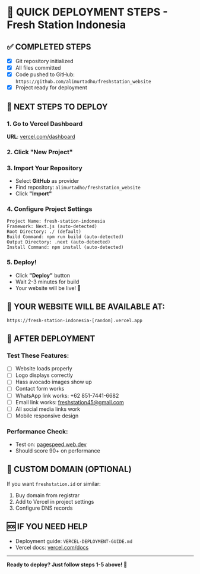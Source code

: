 # 🚀 QUICK DEPLOYMENT STEPS - Fresh Station Indonesia

## ✅ COMPLETED STEPS
- [x] Git repository initialized
- [x] All files committed 
- [x] Code pushed to GitHub: `https://github.com/alimurtadho/freshstation_website`
- [x] Project ready for deployment

## 🎯 NEXT STEPS TO DEPLOY

### 1. Go to Vercel Dashboard
**URL**: [vercel.com/dashboard](https://vercel.com/dashboard)

### 2. Click "New Project"

### 3. Import Your Repository
- Select **GitHub** as provider
- Find repository: `alimurtadho/freshstation_website`
- Click **"Import"**

### 4. Configure Project Settings
```
Project Name: fresh-station-indonesia
Framework: Next.js (auto-detected)
Root Directory: ./ (default)
Build Command: npm run build (auto-detected)
Output Directory: .next (auto-detected)
Install Command: npm install (auto-detected)
```

### 5. Deploy!
- Click **"Deploy"** button
- Wait 2-3 minutes for build
- Your website will be live! 🎉

## 📱 YOUR WEBSITE WILL BE AVAILABLE AT:
`https://fresh-station-indonesia-[random].vercel.app`

## 🔧 AFTER DEPLOYMENT

### Test These Features:
- [ ] Website loads properly
- [ ] Logo displays correctly
- [ ] Hass avocado images show up
- [ ] Contact form works
- [ ] WhatsApp link works: +62 851-7441-6682
- [ ] Email link works: freshstation45@gmail.com
- [ ] All social media links work
- [ ] Mobile responsive design

### Performance Check:
- Test on: [pagespeed.web.dev](https://pagespeed.web.dev/)
- Should score 90+ on performance

## 🎯 CUSTOM DOMAIN (OPTIONAL)
If you want `freshstation.id` or similar:
1. Buy domain from registrar
2. Add to Vercel in project settings
3. Configure DNS records

## 🆘 IF YOU NEED HELP
- Deployment guide: `VERCEL-DEPLOYMENT-GUIDE.md`
- Vercel docs: [vercel.com/docs](https://vercel.com/docs)

---
**Ready to deploy? Just follow steps 1-5 above! 🚀**
